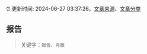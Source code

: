 :alarm_clock: 更新时间: 2024-06-27 03:37:26。[文章来源](/README.md)、[文章分类](/TAGS.md)

## 报告


> 关键字：`报告`、`月报`



